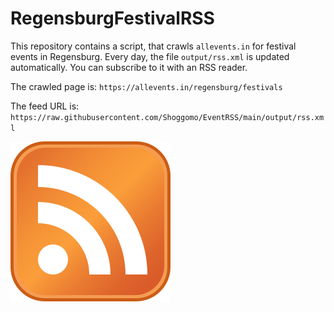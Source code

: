 # RegensburgFestivalRSS

This repository contains a script, that crawls `allevents.in` for festival events in Regensburg.
Every day, the file `output/rss.xml` is updated automatically. You can subscribe to it with an RSS reader.

The crawled page is: `https://allevents.in/regensburg/festivals`

The feed URL is: `https://raw.githubusercontent.com/Shoggomo/EventRSS/main/output/rss.xml`

[![subscribe via rss](Feed-icon.svg)](https://raw.githubusercontent.com/Shoggomo/EventRSS/main/output/rss.xml)
